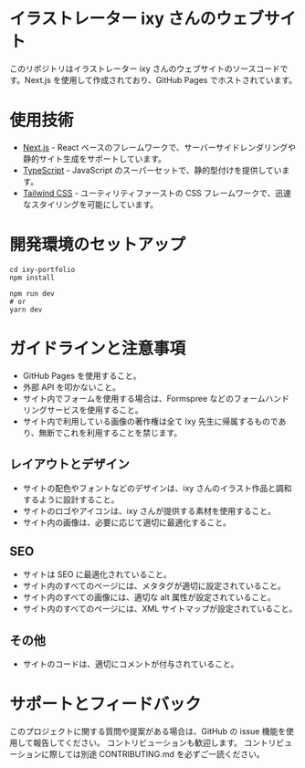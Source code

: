 # イラストレーター ixy さんのウェブサイト

このリポジトリはイラストレーター ixy さんのウェブサイトのソースコードです。Next.js を使用して作成されており、GitHub Pages でホストされています。

# 使用技術

-   [Next.js](https://nextjs.org/) - React ベースのフレームワークで、サーバーサイドレンダリングや静的サイト生成をサポートしています。
-   [TypeScript](https://www.typescriptlang.org/) - JavaScript のスーパーセットで、静的型付けを提供しています。
-   [Tailwind CSS](https://tailwindcss.com/) - ユーティリティファーストの CSS フレームワークで、迅速なスタイリングを可能にしています。

# 開発環境のセットアップ

```
cd ixy-portfolio
npm install

npm run dev
# or
yarn dev
```

# ガイドラインと注意事項

-   GitHub Pages を使用すること。
-   外部 API を叩かないこと。
-   サイト内でフォームを使用する場合は、Formspree などのフォームハンドリングサービスを使用すること。
-   サイト内で利用している画像の著作権は全て Ixy 先生に帰属するものであり、無断でこれを利用することを禁じます。

## レイアウトとデザイン

-   サイトの配色やフォントなどのデザインは、ixy さんのイラスト作品と調和するように設計すること。
-   サイトのロゴやアイコンは、ixy さんが提供する素材を使用すること。
-   サイト内の画像は、必要に応じて適切に最適化すること。

## SEO

-   サイトは SEO に最適化されていること。
-   サイト内のすべてのページには、メタタグが適切に設定されていること。
-   サイト内のすべての画像には、適切な alt 属性が設定されていること。
-   サイト内のすべてのページには、XML サイトマップが設定されていること。

## その他

-   サイトのコードは、適切にコメントが付与されていること。

# サポートとフィードバック

このプロジェクトに関する質問や提案がある場合は、GitHub の issue 機能を使用して報告してください。
コントリビューションも歓迎します。
コントリビューションに際しては別途 CONTRIBUTING.md を必ずご一読ください。
